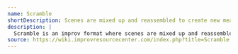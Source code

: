 ```yaml
---
name: Scramble
shortDescription: Scenes are mixed up and reassembled to create new meaning.
description: |
  Scramble is an improv format where scenes are mixed up and reassembled, creating new meaning and connections. The format encourages playful experimentation and creative editing.
source: https://wiki.improvresourcecenter.com/index.php?title=Scramble
---
```

